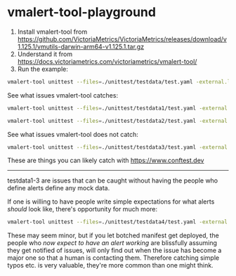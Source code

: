 # vmalert-tool-playground

1. Install vmalert-tool from https://github.com/VictoriaMetrics/VictoriaMetrics/releases/download/v1.125.1/vmutils-darwin-arm64-v1.125.1.tar.gz
2. Understand it from https://docs.victoriametrics.com/victoriametrics/vmalert-tool/
3. Run the example:

```sh
vmalert-tool unittest --files=./unittest/testdata/test.yaml -external.label=cluster=prod
```

See what issues vmalert-tool catches:

```sh
vmalert-tool unittest --files=./unittest/testdata1/test.yaml -external.label=cluster=prod
```

```sh
vmalert-tool unittest --files=./unittest/testdata2/test.yaml -external.label=cluster=prod
```

See what issues vmalert-tool does not catch:

```sh
vmalert-tool unittest --files=./unittest/testdata3/test.yaml -external.label=cluster=prod
```

These are things you can likely catch with https://www.conftest.dev

---

testdata1-3 are issues that can be caught without having the people who define alerts define any mock data.

If one is willing to have people write simple expectations for what alerts _should_ look like, there's opportunity for much more:

```sh
vmalert-tool unittest --files=./unittest/testdata4/test.yaml -external.label=cluster=prod
```

These may seem minor, but if you let botched manifest get deployed, the people who _now expect to have an alert working_ are blissfully assuming they get notified of issues, will only find out when the issue has become a major one so that a human is contacting them. Therefore catching simple typos etc. is very valuable, they're more common than one might think.
